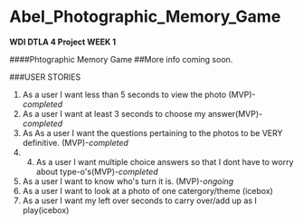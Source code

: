 # Abel_Photographic_Memory_Game
**WDI DTLA 4 Project WEEK 1**

####Phtographic Memory Game
##More info coming soon. 

###USER STORIES

1. As a user I want less than 5 seconds to view the photo (MVP)-*completed*
2. As a user I want at least 3 seconds to choose my answer(MVP)-*completed*
3. As As a user I want the questions pertaining to the photos to be VERY definitive. (MVP)-*completed*
4. 4. As a user I want multiple choice answers so that I dont have to worry about type-o's(MVP)-*completed*
5. As a user I want to know who's turn it is. (MVP)-*ongoing*
6. As a user I want to look at a photo of one catergory/theme (icebox)
5. As a user I want my left over seconds to carry over/add up as I play(icebox)


 


